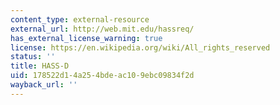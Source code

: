 ```yaml
---
content_type: external-resource
external_url: http://web.mit.edu/hassreq/
has_external_license_warning: true
license: https://en.wikipedia.org/wiki/All_rights_reserved
status: ''
title: HASS-D
uid: 178522d1-4a25-4bde-ac10-9ebc09834f2d
wayback_url: ''
---
```

